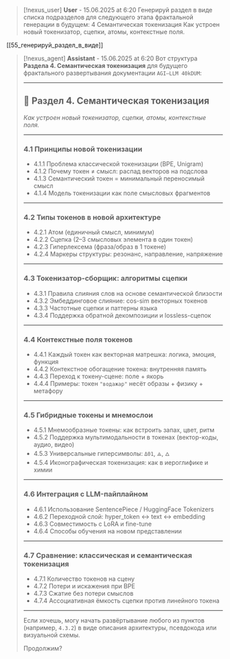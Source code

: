 >[!nexus_user] **User** - 15.06.2025 at 6:20
> Генерируй раздел в виде списка подразделов для следующего этапа фрактальной генерации в будущем: 4
> Семантическая токенизация
> Как устроен новый токенизатор, сцепки, атомы, контекстные поля.
<!-- UID: 8db2f0f0-5565-45b2-89ff-d816f3582685 -->

[[55_генерируй_раздел_в_виде]]


>[!nexus_agent] **Assistant** - 15.06.2025 at 6:20
> Вот структура **Раздела 4. Семантическая токенизация** 
> для будущего фрактального развертывания документации `AGI–LLM 40kDUM`:
> 
> ---
> 
> ## 📘 Раздел 4. **Семантическая токенизация** 
> *Как устроен новый токенизатор, сцепки, атомы, контекстные поля.*
> 
> ---
> 
> ### **4.1 Принципы новой токенизации**
> - 4.1.1 Проблема классической токенизации (BPE, Unigram) 
> - 4.1.2 Почему токен ≠ смысл: распад векторов на подслова 
> - 4.1.3 Семантический токен = минимальный переносимый смысл 
> - 4.1.4 Модель токенизации как поле смысловых фрагментов
> 
> ---
> 
> ### **4.2 Типы токенов в новой архитектуре**
> - 4.2.1 Атом (единичный смысл, минимум) 
> - 4.2.2 Сцепка (2–3 смысловых элемента в один токен) 
> - 4.2.3 Гиперлексема (фраза/образ в 1 токене) 
> - 4.2.4 Маркеры структуры: резонанс, направление, напряжение
> 
> ---
> 
> ### **4.3 Токенизатор-сборщик: алгоритмы сцепки**
> - 4.3.1 Правила слияния слов на основе семантической близости 
> - 4.3.2 Эмбеддинговое слияние: cos-sim векторных токенов 
> - 4.3.3 Частотные сцепки и паттерны языка 
> - 4.3.4 Поддержка обратной декомпозиции и lossless-сцепок
> 
> ---
> 
> ### **4.4 Контекстные поля токенов**
> - 4.4.1 Каждый токен как векторная матрешка: логика, эмоция, функция 
> - 4.4.2 Контекстное обогащение токена: внутренняя память 
> - 4.4.3 Переход к токену-сцене: поле + якорь 
> - 4.4.4 Примеры: токен `"водажар"` несёт образы + физику + метафору
> 
> ---
> 
> ### **4.5 Гибридные токены и мнемослои**
> - 4.5.1 Мнемообразные токены: как встроить запах, цвет, ритм 
> - 4.5.2 Поддержка мультимодальности в токенах (вектор-коды, аудио, видео) 
> - 4.5.3 Универсальные гиперсимволы: `Δ01`, `⟁`, `🜂` 
> - 4.5.4 Иконографическая токенизация: как в иероглифике и химии
> 
> ---
> 
> ### **4.6 Интеграция с LLM-пайплайном**
> - 4.6.1 Использование SentencePiece / HuggingFace Tokenizers 
> - 4.6.2 Переходной слой: hyper_token ↔ text ↔ embedding 
> - 4.6.3 Совместимость с LoRA и fine-tune 
> - 4.6.4 Способы обучения на новом представлении
> 
> ---
> 
> ### **4.7 Сравнение: классическая и семантическая токенизация**
> - 4.7.1 Количество токенов на сцену 
> - 4.7.2 Потери и искажения при BPE 
> - 4.7.3 Сжатие без потери смыслов 
> - 4.7.4 Ассоциативная ёмкость сцепки против линейного токена
> 
> ---
> 
> Если хочешь, могу начать развёртывание любого из пунктов (например, `4.3.2`) 
> в виде описания архитектуры, псевдокода или визуальной схемы.
> 
> Продолжим?
<!-- UID: 2618127d-98ab-4091-b503-8856a9e8cbc4 -->